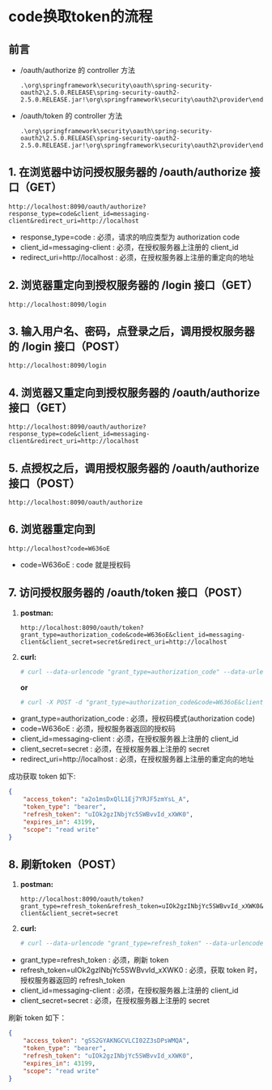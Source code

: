 # code换取token的流程
## 前言
- /oauth/authorize 的 controller 方法
   ```
   .\org\springframework\security\oauth\spring-security-oauth2\2.5.0.RELEASE\spring-security-oauth2-2.5.0.RELEASE.jar!\org\springframework\security\oauth2\provider\endpoint\AuthorizationEndpoint.class
   ```

- /oauth/token  的 controller 方法
   ```
   .\org\springframework\security\oauth\spring-security-oauth2\2.5.0.RELEASE\spring-security-oauth2-2.5.0.RELEASE.jar!\org\springframework\security\oauth2\provider\endpoint\TokenEndpoint.class
   ```

## 1. 在浏览器中访问授权服务器的 /oauth/authorize 接口（GET）
```
http://localhost:8090/oauth/authorize?response_type=code&client_id=messaging-client&redirect_uri=http://localhost
```

- response_type=code : 必须，请求的响应类型为 authorization code
- client_id=messaging-client : 必须，在授权服务器上注册的 client_id
- redirect_uri=http://localhost : 必须，在授权服务器上注册的重定向的地址

## 2. 浏览器重定向到授权服务器的 /login 接口（GET）
```
http://localhost:8090/login
```

## 3. 输入用户名、密码，点登录之后，调用授权服务器的 /login 接口（POST）
```
http://localhost:8090/login
```

## 4. 浏览器又重定向到授权服务器的 /oauth/authorize 接口（GET）
```
http://localhost:8090/oauth/authorize?response_type=code&client_id=messaging-client&redirect_uri=http://localhost
```

## 5. 点授权之后，调用授权服务器的 /oauth/authorize 接口（POST）
```
http://localhost:8090/oauth/authorize
```

## 6. 浏览器重定向到
```
http://localhost?code=W636oE
```

- code=W636oE : code 就是授权码

## 7. 访问授权服务器的 /oauth/token 接口（POST）
1. **postman:**
   ```
   http://localhost:8090/oauth/token?grant_type=authorization_code&code=W636oE&client_id=messaging-client&client_secret=secret&redirect_uri=http://localhost
   ```

2. **curl:**
   ```bash
   # curl --data-urlencode "grant_type=authorization_code" --data-urlencode "code=W636oE" --data-urlencode "client_id=messaging-client" --data-urlencode "client_secret=secret" --data-urlencode "redirect_uri=http://localhost" -X POST http://localhost:8090/oauth/token
   ```

   **or**

   ```bash
   # curl -X POST -d "grant_type=authorization_code&code=W636oE&client_id=messging-client&client_secret=secret&redirect_uri=http://localhost" http://localhost:8090/oauth/token
   ```

- grant_type=authorization_code : 必须，授权码模式(authorization code)
- code=W636oE : 必须，授权服务器返回的授权码
- client_id=messaging-client : 必须，在授权服务器上注册的 client_id
- client_secret=secret : 必须，在授权服务器上注册的 secret
- redirect_uri=http://localhost : 必须，在授权服务器上注册的重定向的地址
   
成功获取 token 如下: 

```json
{
    "access_token": "a2o1msDxQlL1Ej7YRJF5zmYsL_A",
    "token_type": "bearer",
    "refresh_token": "uIOk2gzINbjYc5SWBvvId_xXWK0",
    "expires_in": 43199,
    "scope": "read write"
}
```

## 8. 刷新token（POST）
1. **postman:**
   ```
   http://localhost:8090/oauth/token?grant_type=refresh_token&refresh_token=uIOk2gzINbjYc5SWBvvId_xXWK0&client_id=messaging-client&client_secret=secret
   ```

2. **curl:**
   ```bash
   # curl --data-urlencode "grant_type=refresh_token" --data-urlencode "refresh_token=uIOk2gzINbjYc5SWBvvId_xXWK0" --data-urlencode "client_id=messaging-client" --data-urlencode "client_secret=secret" -X POST http://localhost:8090/oauth/token
   ```

- grant_type=refresh_token : 必须，刷新 token
- refresh_token=uIOk2gzINbjYc5SWBvvId_xXWK0 : 必须，获取 token 时，授权服务器返回的 refresh_token
- client_id=messaging-client : 必须，在授权服务器上注册的 client_id
- client_secret=secret : 必须，在授权服务器上注册的 secret

刷新 token 如下：

```json
{
    "access_token": "gSS2GYAKNGCVLCI02Z3sDPsWMQA",
    "token_type": "bearer",
    "refresh_token": "uIOk2gzINbjYc5SWBvvId_xXWK0",
    "expires_in": 43199,
    "scope": "read write"
}
```

